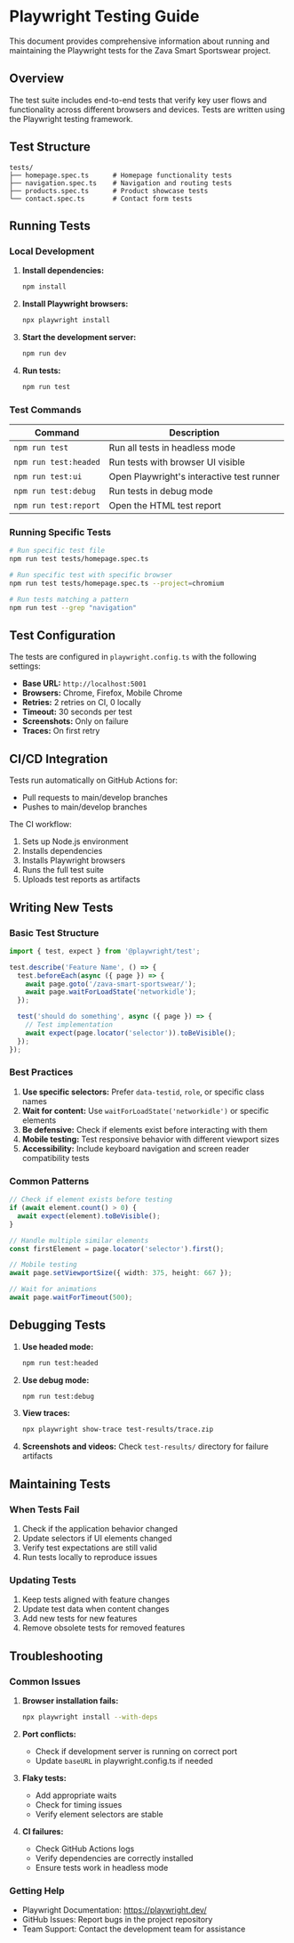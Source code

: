 # Playwright Testing Guide

This document provides comprehensive information about running and maintaining the Playwright tests for the Zava Smart Sportswear project.

## Overview

The test suite includes end-to-end tests that verify key user flows and functionality across different browsers and devices. Tests are written using the Playwright testing framework.

## Test Structure

```
tests/
├── homepage.spec.ts      # Homepage functionality tests
├── navigation.spec.ts    # Navigation and routing tests
├── products.spec.ts      # Product showcase tests
└── contact.spec.ts       # Contact form tests
```

## Running Tests

### Local Development

1. **Install dependencies:**
   ```bash
   npm install
   ```

2. **Install Playwright browsers:**
   ```bash
   npx playwright install
   ```

3. **Start the development server:**
   ```bash
   npm run dev
   ```

4. **Run tests:**
   ```bash
   npm run test
   ```

### Test Commands

| Command | Description |
|---------|-------------|
| `npm run test` | Run all tests in headless mode |
| `npm run test:headed` | Run tests with browser UI visible |
| `npm run test:ui` | Open Playwright's interactive test runner |
| `npm run test:debug` | Run tests in debug mode |
| `npm run test:report` | Open the HTML test report |

### Running Specific Tests

```bash
# Run specific test file
npm run test tests/homepage.spec.ts

# Run specific test with specific browser
npm run test tests/homepage.spec.ts --project=chromium

# Run tests matching a pattern
npm run test --grep "navigation"
```

## Test Configuration

The tests are configured in `playwright.config.ts` with the following settings:

- **Base URL:** `http://localhost:5001`
- **Browsers:** Chrome, Firefox, Mobile Chrome
- **Retries:** 2 retries on CI, 0 locally
- **Timeout:** 30 seconds per test
- **Screenshots:** Only on failure
- **Traces:** On first retry

## CI/CD Integration

Tests run automatically on GitHub Actions for:
- Pull requests to main/develop branches
- Pushes to main/develop branches

The CI workflow:
1. Sets up Node.js environment
2. Installs dependencies
3. Installs Playwright browsers
4. Runs the full test suite
5. Uploads test reports as artifacts

## Writing New Tests

### Basic Test Structure

```typescript
import { test, expect } from '@playwright/test';

test.describe('Feature Name', () => {
  test.beforeEach(async ({ page }) => {
    await page.goto('/zava-smart-sportswear/');
    await page.waitForLoadState('networkidle');
  });

  test('should do something', async ({ page }) => {
    // Test implementation
    await expect(page.locator('selector')).toBeVisible();
  });
});
```

### Best Practices

1. **Use specific selectors:** Prefer `data-testid`, `role`, or specific class names
2. **Wait for content:** Use `waitForLoadState('networkidle')` or specific elements
3. **Be defensive:** Check if elements exist before interacting with them
4. **Mobile testing:** Test responsive behavior with different viewport sizes
5. **Accessibility:** Include keyboard navigation and screen reader compatibility tests

### Common Patterns

```typescript
// Check if element exists before testing
if (await element.count() > 0) {
  await expect(element).toBeVisible();
}

// Handle multiple similar elements
const firstElement = page.locator('selector').first();

// Mobile testing
await page.setViewportSize({ width: 375, height: 667 });

// Wait for animations
await page.waitForTimeout(500);
```

## Debugging Tests

1. **Use headed mode:**
   ```bash
   npm run test:headed
   ```

2. **Use debug mode:**
   ```bash
   npm run test:debug
   ```

3. **View traces:**
   ```bash
   npx playwright show-trace test-results/trace.zip
   ```

4. **Screenshots and videos:**
   Check `test-results/` directory for failure artifacts

## Maintaining Tests

### When Tests Fail

1. Check if the application behavior changed
2. Update selectors if UI elements changed
3. Verify test expectations are still valid
4. Run tests locally to reproduce issues

### Updating Tests

1. Keep tests aligned with feature changes
2. Update test data when content changes
3. Add new tests for new features
4. Remove obsolete tests for removed features

## Troubleshooting

### Common Issues

1. **Browser installation fails:**
   ```bash
   npx playwright install --with-deps
   ```

2. **Port conflicts:**
   - Check if development server is running on correct port
   - Update `baseURL` in playwright.config.ts if needed

3. **Flaky tests:**
   - Add appropriate waits
   - Check for timing issues
   - Verify element selectors are stable

4. **CI failures:**
   - Check GitHub Actions logs
   - Verify dependencies are correctly installed
   - Ensure tests work in headless mode

### Getting Help

- Playwright Documentation: https://playwright.dev/
- GitHub Issues: Report bugs in the project repository
- Team Support: Contact the development team for assistance